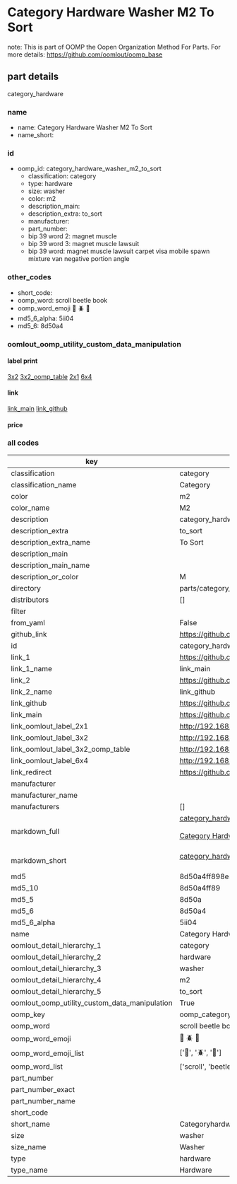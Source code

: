# Category Hardware Washer M2 To Sort  

note: This is part of OOMP the Oopen Organization Method For Parts. For more details: https://github.com/oomlout/oomp_base

##  part details
  



category_hardware



### name
* name: Category Hardware Washer M2 To Sort
* name_short: 
### id
* oomp_id: category_hardware_washer_m2_to_sort
  * classification: category
  * type: hardware
  * size: washer
  * color: m2
  * description_main: 
  * description_extra: to_sort
  * manufacturer: 
  * part_number: 
  * bip 39 word 2: magnet muscle
  * bip 39 word 3: magnet muscle lawsuit
  * bip 39 word: magnet muscle lawsuit carpet visa mobile spawn mixture van negative portion angle

### other_codes
* short_code: 
* oomp_word: scroll beetle book
* oomp_word_emoji :scroll: :beetle: :book:
* md5_6_alpha: 5ii04
* md5_6: 8d50a4






### oomlout_oomp_utility_custom_data_manipulation
#### label print
[3x2](http://192.168.1.245:1112/?label=oomp%205ii04)
[3x2_oomp_table](http://192.168.1.108:1112/?label=oomp%205ii04)
[2x1](http://192.168.1.242:1112/?label=oomp%205ii04)
[6x4](http://192.168.1.55:1112/?label=oomp%205ii04)    

#### link

[link_main](https://github.com/oomlout/oomlout_oomp_version_1_messy/tree/main/parts/category_hardware_washer_m2_to_sort) [link_github](https://github.com/oomlout/oomlout_oomp_version_1_messy/tree/main/parts/category_hardware_washer_m2_to_sort)                             

#### price







### all codes 
| key | value |  
| --- | --- |  
| classification | category |  
| classification_name | Category |  
| color | m2 |  
| color_name | M2 |  
| description | category_hardware |  
| description_extra | to_sort |  
| description_extra_name | To Sort |  
| description_main |  |  
| description_main_name |  |  
| description_or_color | M  |  
| directory | parts/category_hardware_washer_m2_to_sort |  
| distributors | [] |  
| filter |  |  
| from_yaml | False |  
| github_link | https://github.com/oomlout/oomlout_oomp_part_src/tree/main/parts/category_hardware_washer_m2_to_sort |  
| id | category_hardware_washer_m2_to_sort |  
| link_1 | https://github.com/oomlout/oomlout_oomp_version_1_messy/tree/main/parts/category_hardware_washer_m2_to_sort |  
| link_1_name | link_main |  
| link_2 | https://github.com/oomlout/oomlout_oomp_version_1_messy/tree/main/parts/category_hardware_washer_m2_to_sort |  
| link_2_name | link_github |  
| link_github | https://github.com/oomlout/oomlout_oomp_version_1_messy/tree/main/parts/category_hardware_washer_m2_to_sort |  
| link_main | https://github.com/oomlout/oomlout_oomp_version_1_messy/tree/main/parts/category_hardware_washer_m2_to_sort |  
| link_oomlout_label_2x1 | http://192.168.1.242:1112/?label=oomp%205ii04 |  
| link_oomlout_label_3x2 | http://192.168.1.245:1112/?label=oomp%205ii04 |  
| link_oomlout_label_3x2_oomp_table | http://192.168.1.108:1112/?label=oomp%205ii04 |  
| link_oomlout_label_6x4 | http://192.168.1.55:1112/?label=oomp%205ii04 |  
| link_redirect | https://github.com/oomlout/oomlout_oomp_version_1_messy/tree/main/parts/category_hardware_washer_m2_to_sort |  
| manufacturer |  |  
| manufacturer_name |  |  
| manufacturers | [] |  
| markdown_full | [category_hardware_washer_m2_to_sort](none)<br>[](none)<br>[Category Hardware Washer M2 To Sort](none)<br><br> |  
| markdown_short | [category_hardware_washer_m2_to_sort](none)<br><br> |  
| md5 | 8d50a4ff898e5a1639fa522cfc64642f |  
| md5_10 | 8d50a4ff89 |  
| md5_5 | 8d50a |  
| md5_6 | 8d50a4 |  
| md5_6_alpha | 5ii04 |  
| name | Category Hardware Washer M2 To Sort |  
| oomlout_detail_hierarchy_1 | category |  
| oomlout_detail_hierarchy_2 | hardware |  
| oomlout_detail_hierarchy_3 | washer |  
| oomlout_detail_hierarchy_4 | m2 |  
| oomlout_detail_hierarchy_5 | to_sort |  
| oomlout_oomp_utility_custom_data_manipulation | True |  
| oomp_key | oomp_category_hardware_washer_m2_to_sort |  
| oomp_word | scroll beetle book |  
| oomp_word_emoji | :scroll: :beetle: :book: |  
| oomp_word_emoji_list | [':scroll:', ':beetle:', ':book:'] |  
| oomp_word_list | ['scroll', 'beetle', 'book'] |  
| part_number |  |  
| part_number_exact |  |  
| part_number_name |  |  
| short_code |  |  
| short_name | Categoryhardware |  
| size | washer |  
| size_name | Washer |  
| type | hardware |  
| type_name | Hardware |  
